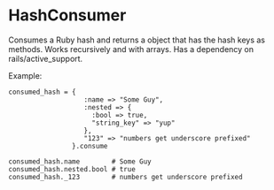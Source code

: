 # HashConsumer

Consumes a Ruby hash and returns a object that has the hash keys as methods.  Works recursively and with arrays.
Has a dependency on rails/active_support.

Example:

    consumed_hash = {
                       :name => "Some Guy", 
                       :nested => { 
                         :bool => true, 
                         "string_key" => "yup"
                       }, 
                       "123" => "numbers get underscore prefixed" 
                    }.consume

    consumed_hash.name        # Some Guy
    consumed_hash.nested.bool # true
    consumed_hash._123        # numbers get underscore prefixed
